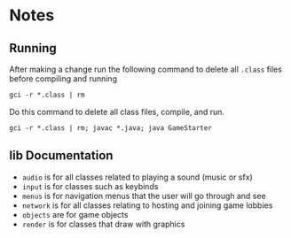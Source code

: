 # Notes
## Running
After making a change run the following command to delete all `.class` files before compiling and running
```ps
gci -r *.class | rm
```

Do this command to delete all class files, compile, and run.
```ps
gci -r *.class | rm; javac *.java; java GameStarter
```

## lib Documentation
- `audio` is for all classes related to playing a sound (music or sfx)
- `input` is for classes such as keybinds
- `menus` is for navigation menus that the user will go through and see
- `network` is for all classes relating to hosting and joining game lobbies
- `objects` are for game objects
- `render` is for classes that draw with graphics 